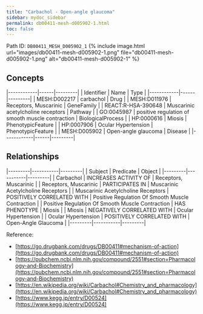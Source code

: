 ```yaml
---
title: "Carbachol - Open-angle glaucoma"
sidebar: mydoc_sidebar
permalink: db00411-mesh-d005902-1.html
toc: false 
---
```



Path ID: `DB00411_MESH_D005902_1`
{% include image.html url="images/db00411-mesh-d005902-1.png" file="db00411-mesh-d005902-1.png" alt="db00411-mesh-d005902-1" %}

## Concepts

|------------|------|---------|
| Identifier | Name | Type    |
|------------|------|---------|
| MESH:D002217 | carbachol | Drug |
| MESH:D011976 | Receptors, Muscarinic | GeneFamily |
| REACT:R-HSA-390648 | Muscarinic acetylcholine receptors | Pathway |
| GO:0045987 | positive regulation of smooth muscle contraction | BiologicalProcess |
| HP:0000616 | Miosis | PhenotypicFeature |
| HP:0007906 | Ocular Hypertension | PhenotypicFeature |
| MESH:D005902 | Open-angle glaucoma | Disease |
|------------|------|---------|

## Relationships

|---------|-----------|---------|
| Subject | Predicate | Object  |
|---------|-----------|---------|
| Carbachol | INCREASES ACTIVITY OF | Receptors, Muscarinic |
| Receptors, Muscarinic | PARTICIPATES IN | Muscarinic Acetylcholine Receptors |
| Muscarinic Acetylcholine Receptors | POSITIVELY CORRELATED WITH | Positive Regulation Of Smooth Muscle Contraction |
| Positive Regulation Of Smooth Muscle Contraction | HAS PHENOTYPE | Miosis |
| Miosis | NEGATIVELY CORRELATED WITH | Ocular Hypertension |
| Ocular Hypertension | POSITIVELY CORRELATED WITH | Open-Angle Glaucoma |
|---------|-----------|---------|

Reference: 
  - [https://go.drugbank.com/drugs/DB00411#mechanism-of-action](https://go.drugbank.com/drugs/DB00411#mechanism-of-action)
  - [https://pubchem.ncbi.nlm.nih.gov/compound/2551#section=Pharmacology-and-Biochemistry](https://pubchem.ncbi.nlm.nih.gov/compound/2551#section=Pharmacology-and-Biochemistry)
  - [https://en.wikipedia.org/wiki/Carbachol#Chemistry_and_pharmacology](https://en.wikipedia.org/wiki/Carbachol#Chemistry_and_pharmacology)
  - [https://www.kegg.jp/entry/D00524](https://www.kegg.jp/entry/D00524)
